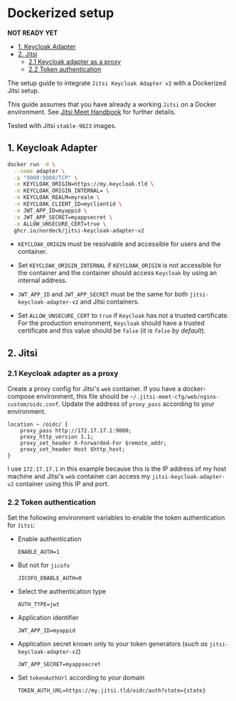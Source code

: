 # Dockerized setup

**NOT READY YET**

- [1. Keycloak Adapter](#1-keycloak-adapter)
- [2. Jitsi](#2-jitsi)
  - [2.1 Keycloak adapter as a proxy](#21-keycloak-adapter-as-a-proxy)
  - [2.2 Token authentication](#22-token-authentication)

The setup guide to integrate `Jitsi Keycloak Adapter v2` with a Dockerized Jitsi
setup.

This guide assumes that you have already a working `Jitsi` on a Docker
environment. See
[Jitsi Meet Handbook](https://jitsi.github.io/handbook/docs/devops-guide/devops-guide-docker/)
for further details.

Tested with Jitsi `stable-9823` images.

## 1. Keycloak Adapter

```bash
docker run -d \
  --name adapter \
  -p "9000:9000/TCP" \
  -e KEYCLOAK_ORIGIN=https://my.keycloak.tld \
  -e KEYCLOAK_ORIGIN_INTERNAL= \
  -e KEYCLOAK_REALM=myrealm \
  -e KEYCLOAK_CLIENT_ID=myclientid \
  -e JWT_APP_ID=myappid \
  -e JWT_APP_SECRET=myappsecret \
  -e ALLOW_UNSECURE_CERT=true \
  ghcr.io/nordeck/jitsi-keycloak-adapter-v2
```

- `KEYCLOAK_ORIGIN` must be resolvable and accessible for users and the
  container.

- Set `KEYCLOAK_ORIGIN_INTERNAL` if `KEYCLOAK_ORIGIN` is not accessible for the
  container and the container should access `Keycloak` by using an internal
  address.

- `JWT_APP_ID` and `JWT_APP_SECRET` must be the same for both
  `jitsi-keycloak-adapter-v2` and Jitsi containers.

- Set `ALLOW_UNSECURE_CERT` to `true` if `Keycloak` has not a trusted
  certificate. For the production environment, `Keycloak` should have a trusted
  certificate and this value should be `false` (_it is `false` by default_).

## 2. Jitsi

### 2.1 Keycloak adapter as a proxy

Create a proxy config for Jitsi's `web` container. If you have a docker-compose
environment, this file should be `~/.jitsi-meet-cfg/web/nginx-custom/oidc.conf`.
Update the address of `proxy_pass` according to your environment.

```config
location ~ /oidc/ {
    proxy_pass http://172.17.17.1:9000;
    proxy_http_version 1.1;
    proxy_set_header X-Forwarded-For $remote_addr;
    proxy_set_header Host $http_host;
}
```

I use `172.17.17.1` in this example because this is the IP address of my host
machine and Jitsi's `web` container can access my `jitsi-keycloak-adapter-v2`
container using this IP and port.

### 2.2 Token authentication

Set the following environment variables to enable the token authentication for
`Jitsi`:

- Enable authentication

  `ENABLE_AUTH=1`

- But not for `jicofo`

  `JICOFO_ENABLE_AUTH=0`

- Select the authentication type

  `AUTH_TYPE=jwt`

- Application identifier

  `JWT_APP_ID=myappid`

- Application secret known only to your token generators (_such as_
  `jitsi-keycloak-adapter-v2`)

  `JWT_APP_SECRET=myappsecret`

- Set `tokenAuthUrl` according to your domain

  `TOKEN_AUTH_URL=https://my.jitsi.tld/oidc/auth?state={state}`

